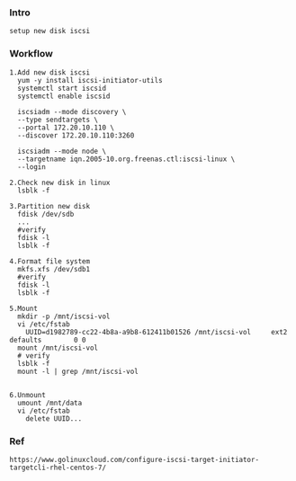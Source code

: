 ### Intro
    setup new disk iscsi
### Workflow
    1.Add new disk iscsi
      yum -y install iscsi-initiator-utils
      systemctl start iscsid
      systemctl enable iscsid

      iscsiadm --mode discovery \
      --type sendtargets \
      --portal 172.20.10.110 \
      --discover 172.20.10.110:3260

      iscsiadm --mode node \
      --targetname iqn.2005-10.org.freenas.ctl:iscsi-linux \
      --login

    2.Check new disk in linux
      lsblk -f

    3.Partition new disk
      fdisk /dev/sdb
      ...
      #verify
      fdisk -l
      lsblk -f

    4.Format file system
      mkfs.xfs /dev/sdb1
      #verify
      fdisk -l
      lsblk -f

    5.Mount
      mkdir -p /mnt/iscsi-vol
      vi /etc/fstab
        UUID=d1982789-cc22-4b8a-a9b8-612411b01526 /mnt/iscsi-vol     ext2     defaults        0 0
      mount /mnt/iscsi-vol
      # verify
      lsblk -f
      mount -l | grep /mnt/iscsi-vol
      
    
    6.Unmount
      umount /mnt/data
      vi /etc/fstab
        delete UUID...

### Ref
    https://www.golinuxcloud.com/configure-iscsi-target-initiator-targetcli-rhel-centos-7/

